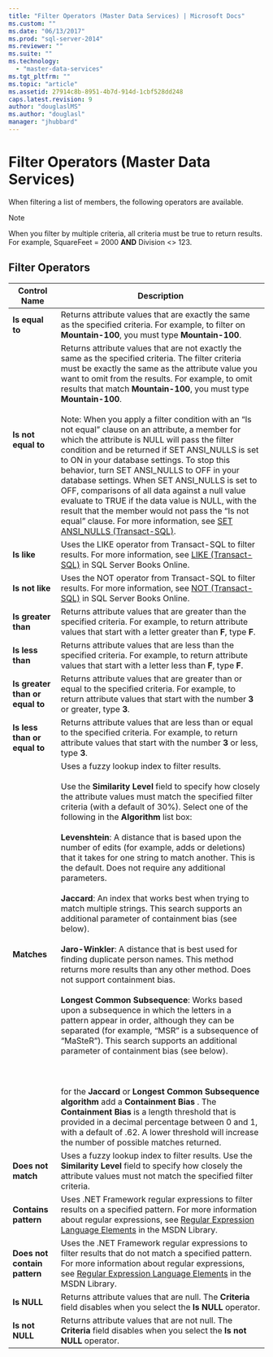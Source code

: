 ```yaml
---
title: "Filter Operators (Master Data Services) | Microsoft Docs"
ms.custom: ""
ms.date: "06/13/2017"
ms.prod: "sql-server-2014"
ms.reviewer: ""
ms.suite: ""
ms.technology: 
  - "master-data-services"
ms.tgt_pltfrm: ""
ms.topic: "article"
ms.assetid: 27914c8b-8951-4b7d-914d-1cbf528dd248
caps.latest.revision: 9
author: "douglaslMS"
ms.author: "douglasl"
manager: "jhubbard"
---
```

# Filter Operators (Master Data Services)
  When filtering a list of members, the following operators are available.  
  
> [!NOTE]  
>  When you filter by multiple criteria, all criteria must be true to return results. For example, SquareFeet = 2000 **AND** Division <> 123.  
  
## Filter Operators  
  
|Control Name|Description|  
|------------------|-----------------|  
|**Is equal to**|Returns attribute values that are exactly the same as the specified criteria. For example, to filter on **Mountain-100**, you must type **Mountain-100**.|  
|**Is not equal to**|Returns attribute values that are not exactly the same as the specified criteria. The filter criteria must be exactly the same as the attribute value you want to omit from the results. For example, to omit results that match **Mountain-100**, you must type **Mountain-100**.<br /><br /> Note: When you apply a filter condition with an “Is not equal” clause on an attribute, a member for which the attribute is NULL will pass the filter condition and be returned if SET ANSI_NULLS is set to ON in your database settings. To stop this behavior, turn SET ANSI_NULLS to OFF in your database settings. When SET ANSI_NULLS is set to OFF, comparisons of all data against a null value evaluate to TRUE if the data value is NULL, with the result that the member would not pass the “Is not equal” clause. For more information, see [SET ANSI_NULLS &#40;Transact-SQL&#41;](~/t-sql/statements/set-ansi-nulls-transact-sql.md).|  
|**Is like**|Uses the LIKE operator from Transact-SQL to filter results. For more information, see [LIKE &#40;Transact-SQL&#41;](~/t-sql/language-elements/like-transact-sql.md) in SQL Server Books Online.|  
|**Is not like**|Uses the NOT operator from Transact-SQL to filter results. For more information, see [NOT &#40;Transact-SQL&#41;](~/t-sql/language-elements/not-transact-sql.md) in SQL Server Books Online.|  
|**Is greater than**|Returns attribute values that are greater than the specified criteria. For example, to return attribute values that start with a letter greater than **F**, type **F**.|  
|**Is less than**|Returns attribute values that are less than the specified criteria. For example, to return attribute values that start with a letter less than **F**, type **F**.|  
|**Is greater than or equal to**|Returns attribute values that are greater than or equal to the specified criteria. For example, to return attribute values that start with the number **3** or greater, type **3**.|  
|**Is less than or equal to**|Returns attribute values that are less than or equal to the specified criteria. For example, to return attribute values that start with the number **3** or less, type **3**.|  
|**Matches**|Uses a fuzzy lookup index to filter results.<br /><br /> Use the **Similarity Level** field to specify how closely the attribute values must match the specified filter criteria (with a default of 30%). Select one of the following in the **Algorithm** list box:<br /><br /> **Levenshtein**: A distance that is based upon the number of edits (for example, adds or deletions) that it takes for one string to match another. This is the default. Does not require any additional parameters.<br /><br /> **Jaccard**: An index that works best when trying to match multiple strings. This search supports an additional parameter of containment bias (see below).<br /><br /> **Jaro-Winkler**: A distance that is best used for finding duplicate person names. This method returns more results than any other method. Does not support containment bias.<br /><br /> **Longest Common Subsequence**: Works based upon a subsequence in which the letters in a pattern appear in order, although they can be separated (for example, “MSR” is a subsequence of “MaSteR”). This search supports an additional parameter of containment bias (see below).<br /><br /> <br /><br /> for the **Jaccard** or **Longest Common Subsequence algorithm** add a **Containment Bias** . The **Containment Bias** is a length threshold that is provided in a decimal percentage between 0 and 1, with a default of .62. A lower threshold will increase the number of possible matches returned.|  
|**Does not match**|Uses a fuzzy lookup index to filter results. Use the **Similarity Level** field to specify how closely the attribute values must not match the specified filter criteria.|  
|**Contains pattern**|Uses .NET Framework regular expressions to filter results on a specified pattern. For more information about regular expressions, see [Regular Expression Language Elements](http://go.microsoft.com/fwlink/?LinkId=164401) in the MSDN Library.|  
|**Does not contain pattern**|Uses the .NET Framework regular expressions to filter results that do not match a specified pattern. For more information about regular expressions, see [Regular Expression Language Elements](http://go.microsoft.com/fwlink/?LinkId=164401) in the MSDN Library.|  
|**Is NULL**|Returns attribute values that are null. The **Criteria** field disables when you select the **Is NULL** operator.|  
|**Is not NULL**|Returns attribute values that are not null. The **Criteria** field disables when you select the **Is not NULL** operator.|  
  
  